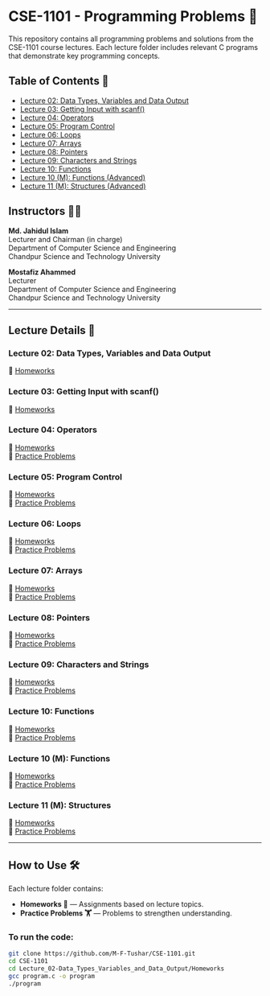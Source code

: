 # CSE-1101 - Programming Problems 📘

This repository contains all programming problems and solutions from the CSE-1101 course lectures. Each lecture folder includes relevant C programs that demonstrate key programming concepts.

## Table of Contents 📜
- [Lecture 02: Data Types, Variables and Data Output](#lecture-02-data-types-variables-and-data-output)
- [Lecture 03: Getting Input with scanf()](#lecture-03-getting-input-with-scanf)
- [Lecture 04: Operators](#lecture-04-operators)
- [Lecture 05: Program Control](#lecture-05-program-control)
- [Lecture 06: Loops](#lecture-06-loops)
- [Lecture 07: Arrays](#lecture-07-arrays)
- [Lecture 08: Pointers](#lecture-08-pointers)
- [Lecture 09: Characters and Strings](#lecture-09-characters-and-strings)
- [Lecture 10: Functions](#lecture-10-functions)
- [Lecture 10 (M): Functions (Advanced)](#lecture-10-m-functions-advanced)
- [Lecture 11 (M): Structures (Advanced)](#lecture-11-m-structures-advanced)

## Instructors 👨‍🏫

**Md. Jahidul Islam**  
Lecturer and Chairman (in charge)  
Department of Computer Science and Engineering  
Chandpur Science and Technology University

**Mostafiz Ahammed**  
Lecturer  
Department of Computer Science and Engineering  
Chandpur Science and Technology University 

---

## Lecture Details 📘

### Lecture 02: Data Types, Variables and Data Output
📂 [Homeworks](./Lecture_02-Data_Types_Variables_and_Data_Output/Homeworks/)

### Lecture 03: Getting Input with scanf()
📂 [Homeworks](./Lecture_03-Getting_Input_with_scanf/Home_works/)

### Lecture 04: Operators
📂 [Homeworks](./Lecture_04-Operators/Home_Works/)  
📂 [Practice Problems](./Lecture_04-Operators/Practice_Problems/)

### Lecture 05: Program Control
📂 [Homeworks](./Lecture_05-Program_Control/Home_Works/)  
📂 [Practice Problems](./Lecture_05-Program_Control/Practice_Problems/)

### Lecture 06: Loops
📂 [Homeworks](./Lecture_06-Loops/Home_Works/)  
📂 [Practice Problems](./Lecture_06-Loops/Practice_Problems/)

### Lecture 07: Arrays
📂 [Homeworks](./Lecture_07-Arrays/Home_Works/)  
📂 [Practice Problems](./Lecture_07-Arrays/Practice_Problems/)

### Lecture 08: Pointers
📂 [Homeworks](./Lecture_08-Pointers/Home_Works/)  
📂 [Practice Problems](./Lecture_08-Pointers/Practice_Problems/)

### Lecture 09: Characters and Strings
📂 [Homeworks](./Lecture_09-Characters_and_Strings/Home_Works/)  
📂 [Practice Problems](./Lecture_09-Characters_and_Strings/Practice_Problems/)

### Lecture 10: Functions
📂 [Homeworks](./Lecture_10-Functions/Home_Works/)  
📂 [Practice Problems](./Lecture_10-Functions/Practice_Problems/)

### Lecture 10 (M): Functions 
📂 [Homeworks](./Lecture_10-Functions(M)/Home_Works/)  
📂 [Practice Problems](./Lecture_10-Functions(M)/Practice_Problems/)

### Lecture 11 (M): Structures 
📂 [Homeworks](./Lecture_11-Structures(M)/Home_Works/)  
📂 [Practice Problems](./Lecture_11-Structures(M)/Practice_Problems/)

---

## How to Use 🛠️

Each lecture folder contains:
- **Homeworks 📑** — Assignments based on lecture topics.
- **Practice Problems 🏋️** — Problems to strengthen understanding.

### To run the code:
```bash
git clone https://github.com/M-F-Tushar/CSE-1101.git
cd CSE-1101
cd Lecture_02-Data_Types_Variables_and_Data_Output/Homeworks
gcc program.c -o program
./program
